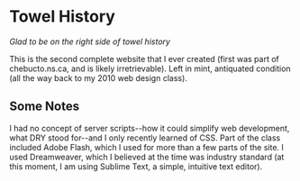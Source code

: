 # Towel History

*Glad to be on the right side of towel history*

This is the second complete website that I ever created (first was part of chebucto.ns.ca, and is likely irretrievable).  Left in mint, antiquated condition (all the way back to my 2010 web design class).  

## Some Notes

I had no concept of server scripts--how it could simplify web development, what DRY stood for--and I only recently learned of CSS.  Part of the class included Adobe Flash, which I used for more than a few parts of the site.  I used Dreamweaver, which I believed at the time was industry standard (at this moment, I am using Sublime Text, a simple, intuitive text editor).